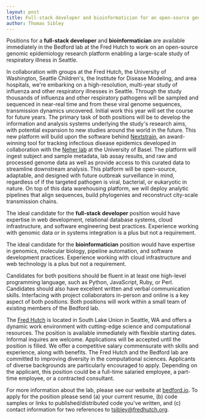 ```yaml
---
layout: post
title: Full-stack developer and bioinformatician for an open-source genomic epidemiology research platform
author: Thomas Sibley
---
```


Positions for a __full-stack developer__ and __bioinformatician__ are available immediately in the Bedford lab at the Fred Hutch to work on an open-source genomic epidemiology research platform enabling a large-scale study of respiratory illness in Seattle.

In collaboration with groups at the Fred Hutch, the University of Washington, Seattle Children's, the Institute for Disease Modeling, and area hospitals, we're embarking on a high-resolution, multi-year study of influenza and other respiratory illnesses in Seattle.
Through the study thousands of influenza and other respiratory pathogens will be sampled and sequenced in near-real time and from these viral genome sequences, transmission dynamics uncovered.
Initial work this year will set the course for future years.
The primary task of both positions will be to develop the information and analysis systems underlying the study's research aims, with potential expansion to new studies around the world in the future.
This new platform will build upon the software behind [Nextstrain](https://nextstrain.org), an award-winning tool for tracking infectious disease epidemics developed in collaboration with the [Neher lab](https://neherlab.org/) at the University of Basel.
The platform will ingest subject and sample metadata, lab assay results, and raw and processed genome data as well as provide access to this curated data to streamline downstream analysis.
This platform will be open-source, adaptable, and designed with future outbreak surveillance in mind, regardless of if the targeted pathogen is viral, bacterial, or eukaryotic in nature.
On top of this data warehousing platform, we will deploy analytic pipelines that align sequences, build phylogenies and reconstruct city-scale transmission chains.

The ideal candidate for the __full-stack developer__ position would have expertise in web development, relational database systems, cloud infrastructure, and software engineering best practices.
Experience working with genomic data or in systems integration is a plus but not a requirement.

The ideal candidate for the __bioinformatician__ position would have expertise in genomics, molecular biology, pipeline automation, and software development practices.
Experience working with cloud infrastructure and web technology is a plus but not a requirement.

Candidates for both positions should be fluent in at least one high-level programming language, such as Python, JavaScript, Ruby, or Perl.
Candidates should also have excellent written and verbal communication skills.
Interfacing with project collaborators in-person and online is a key aspect of both positions.
Both positions will work within a small team of existing members of the Bedford lab.

The [Fred Hutch](https://fredhutch.org) is located in South Lake Union in Seattle, WA and offers a dynamic work environment with cutting-edge science and computational resources.
The position is available immediately with flexible starting dates.
Informal inquires are welcome.
Applications will be accepted until the position is filled.
We offer a competitive salary commensurate with skills and experience, along with benefits.
The Fred Hutch and the Bedford lab are committed to improving diversity in the computational sciences.
Applicants of diverse backgrounds are particularly encouraged to apply.
Depending on the applicant, this position could be a full-time salaried employee, a part-time employee, or a contracted consultant.

For more information about the lab, please see our website at [bedford.io](http://bedford.io).
To apply for the position please send (a) your current resume, (b) code samples or links to published/distributed code you've written, and (c) contact information for two references to [tsibley@fredhutch.org](mailto:tsibley@fredhutch.org).
